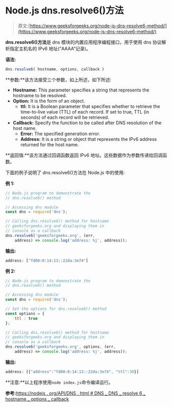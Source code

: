 # Node.js dns.resolve6()方法

> 原文:[https://www.geeksforgeeks.org/node-js-dns-resolve6-method/](https://www.geeksforgeeks.org/node-js-dns-resolve6-method/)

**dns.resolve6()方法**是 dns 模块的内置应用程序编程接口，用于使用 dns 协议解析指定主机名的 IPv6 地址(“AAAA”记录)。

**语法:**

```js
dns.resolve6( hostname, options, callback )
```

**参数:**该方法接受三个参数，如上所述，如下所述:

*   **Hostname:** This parameter specifies a string that represents the hostname to be resolved.
*   **Option:** It is the form of an object.
    *   **ttl:** It is a Boolean parameter that specifies whether to retrieve the time-to-live value (TTL) of each record. If set to true, TTL (in seconds) of each record will be retrieved.
*   **Callback:** Specify the function to be called after DNS resolution of the host name.
    *   **Error:** The specified generation error.
    *   **Address:** It is a string or object that represents the IPv6 address returned for the host name.

**返回值:**该方法通过回调函数返回 IPv6 地址。这些数据作为参数传递给回调函数。

下面的例子说明了 dns.resolve6()方法在 Node.js 中的使用:

**例 1:**

```js
// Node.js program to demonstrate the   
// dns.resolve6() method

// Accessing dns module
const dns = require('dns');

// Calling dns.resolve6() method for hostname
// geeksforgeeks.org and displaying them in
// console as a callback
dns.resolve6('geeksforgeeks.org', (err, 
    address) => console.log('address: %j', address));
```

**输出:**

```js
address: ["fd00:0:14:13::22da:3e74"]

```

**例 2:**

```js
// Node.js program to demonstrate the   
// dns.resolve6() method

// Accessing dns module
const dns = require('dns');

// Set the options for dns.resolve6() method
const options = {
    ttl : true
};

// Calling dns.resolve6() method for hostname
// geeksforgeeks.org and displaying them in
// console as a callback
dns.resolve6('geeksforgeeks.org', options, (err, 
    address) => console.log('address: %j', address));
```

**输出:**

```js
address: [{"address":"fd00:0:14:13::22da:3e74", "ttl":30}]

```

**注意:**以上程序使用`node index.js`命令编译运行。

**参考:**[https://nodejs . org/API/DNS . html # DNS _ DNS _ resolve 6 _ hostname _ options _ callback](https://nodejs.org/api/dns.html#dns_dns_resolve6_hostname_options_callback)